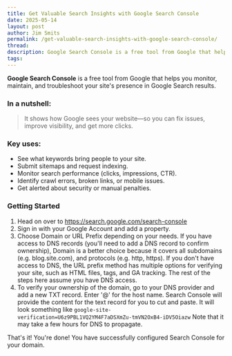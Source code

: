 ```yaml
---
title: Get Valuable Search Insights with Google Search Console
date: 2025-05-14
layout: post
author: Jim Smits
permalink: /get-valuable-search-insights-with-google-search-console/
thread: 
description: Google Search Console is a free tool from Google that helps you monitor, maintain, and troubleshoot your site's presence in Google Search results. Here is a quick get started guide.
tags:
---
```

**Google Search Console** is a free tool from Google that helps you monitor, maintain, and troubleshoot your site's presence in Google Search results.

### In a nutshell:

> It shows how Google sees your website—so you can fix issues, improve visibility, and get more clicks.

### Key uses:

- See what keywords bring people to your site.    
- Submit sitemaps and request indexing.    
- Monitor search performance (clicks, impressions, CTR).    
- Identify crawl errors, broken links, or mobile issues.    
- Get alerted about security or manual penalties.

### Getting Started

1. Head on over to https://search.google.com/search-console
2. Sign in with your Google Account and add a property.
3. Choose Domain or URL Prefix depending on your needs. If you have access to DNS records (you'll need to add a DNS record to confirm ownership), Domain is a better choice because it covers all subdomains (e.g. blog.site.com), and protocols (e.g. http, https).  If you don't have access to DNS, the URL prefix method has multiple options for verifying your site, such as HTML files, tags, and GA tracking. The rest of the steps here assume you have DNS access. 
4. To verify your ownership of the domain, go to your DNS provider and add a new TXT record. Enter '@' for the host name.  Search Console will provide the content for the text record for you to cut and paste.  It will look something like `google-site-verification=U6z9PBL1VQ2YM4F7aDSXmZu-tmVN2OxB4-iDV5Oiazw` Note that it may take a few hours for DNS to propagate.  

That's it! You're done! You have successfully configured Search Console for your domain.

